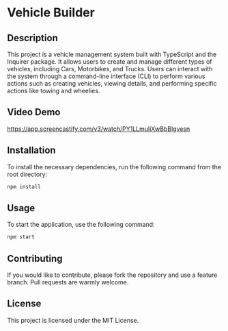 # Vehicle Builder

## Description
This project is a vehicle management system built with TypeScript and the Inquirer package. It allows users to create and manage different types of vehicles, including Cars, Motorbikes, and Trucks. Users can interact with the system through a command-line interface (CLI) to perform various actions such as creating vehicles, viewing details, and performing specific actions like towing and wheelies.

## Video Demo
https://app.screencastify.com/v3/watch/PY1LLmuljXwBbBlgvesn

## Installation

To install the necessary dependencies, run the following command from the root directory:

```bash
npm install
```

## Usage

To start the application, use the following command:

```bash
npm start
```

## Contributing

If you would like to contribute, please fork the repository and use a feature branch. Pull requests are warmly welcome.

## License

This project is licensed under the MIT License.

